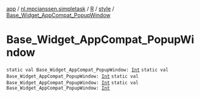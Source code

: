 [app](../../../index.md) / [nl.mpcjanssen.simpletask](../../index.md) / [R](../index.md) / [style](index.md) / [Base_Widget_AppCompat_PopupWindow](.)

# Base_Widget_AppCompat_PopupWindow

`static val Base_Widget_AppCompat_PopupWindow: `[`Int`](https://kotlinlang.org/api/latest/jvm/stdlib/kotlin/-int/index.html)
`static val Base_Widget_AppCompat_PopupWindow: `[`Int`](https://kotlinlang.org/api/latest/jvm/stdlib/kotlin/-int/index.html)
`static val Base_Widget_AppCompat_PopupWindow: `[`Int`](https://kotlinlang.org/api/latest/jvm/stdlib/kotlin/-int/index.html)
`static val Base_Widget_AppCompat_PopupWindow: `[`Int`](https://kotlinlang.org/api/latest/jvm/stdlib/kotlin/-int/index.html)